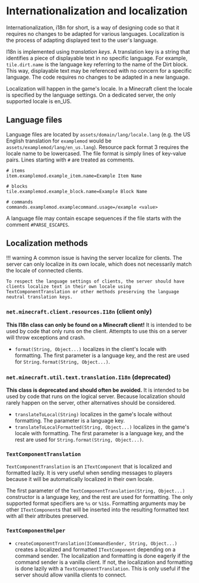 Internationalization and localization
=====================================

Internationalization, i18n for short, is a way of designing code so that it requires no changes to be adapted for various languages. Localization is the process of adapting displayed text to the user's language.

I18n is implemented using _translation keys_. A translation key is a string that identifies a piece of displayable text in no specific language. For example, `tile.dirt.name` is the language key referring to the name of the Dirt block. This way, displayable text may be referenced with no concern for a specific language. The code requires no changes to be adapted in a new language.

Localization will happen in the game's locale. In a Minecraft client the locale is specified by the language settings. On a dedicated server, the only supported locale is en_US.

Language files
--------------

Language files are located by `assets/domain/lang/locale.lang` (e.g. the US English translation for `examplemod` would be `assets/examplemod/lang/en_us.lang`). Resource pack format 3 requires the locale name to be lowercased. The file format is simply lines of key-value pairs. Lines starting with `#` are treated as comments.

```properties
# items
item.examplemod.example_item.name=Example Item Name

# blocks
tile.examplemod.example_block.name=Example Block Name

# commands
commands.examplemod.examplecommand.usage=/example <value>
```

A language file may contain escape sequences if the file starts with the comment `#PARSE_ESCAPES`.

Localization methods
--------------------

!!! warning
    A common issue is having the server localize for clients. The server can only localize in its own locale, which does not necessarily match the locale of connected clients.
    
    To respect the language settings of clients, the server should have clients localize text in their own locale using TextComponentTranslation or other methods preserving the language neutral translation keys.

### `net.minecraft.client.resources.I18n` (client only)

**This I18n class can only be found on a Minecraft client!** It is intended to be used by code that only runs on the client. Attempts to use this on a server will throw exceptions and crash.

- `format(String, Object...)` localizes in the client's locale with formatting. The first parameter is a language key, and the rest are used for `String.format(String, Object...)`.

### `net.minecraft.util.text.translation.I18n` (deprecated)

**This class is deprecated and should often be avoided.** It is intended to be used by code that runs on the logical server. Because localization should rarely happen on the server, other alternatives should be considered.

- `translateToLocal(String)` localizes in the game's locale without formatting. The parameter is a language key.
- `translateToLocalFormatted(String, Object...)` localizes in the game's locale with formatting. The first parameter is a language key, and the rest are used for `String.format(String, Object...)`.

### `TextComponentTranslation`

`TextComponentTranslation` is an `ITextComponent` that is localized and formatted lazily. It is very useful when sending messages to players because it will be automatically localized in their own locale.

The first parameter of the `TextComponentTranslation(String, Object...)` constructor is a language key, and the rest are used for formatting. The only supported format specifiers are `%s` or `%1$s`. Formatting arguments may be other `ITextComponent`s that will be inserted into the resulting formatted text with all their attributes preserved.

### `TextComponentHelper`

- `createComponentTranslation(ICommandSender, String, Object...)` creates a localized and formatted `ITextComponent` depending on a command sender. The localization and formatting is done eagerly if the command sender is a vanilla client. If not, the localization and formatting is done lazily with a `TextComponentTranslation`. This is only useful if the server should allow vanilla clients to connect.

